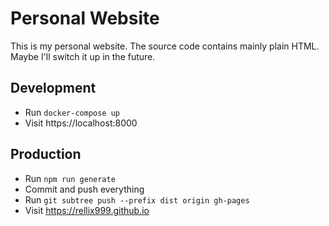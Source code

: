 # Personal Website

This is my personal website. The source code contains mainly plain HTML. Maybe I'll switch it up in the future.

## Development
- Run `docker-compose up`
- Visit https://localhost:8000

## Production
- Run `npm run generate`
- Commit and push everything
- Run `git subtree push --prefix dist origin gh-pages`
- Visit https://rellix999.github.io

